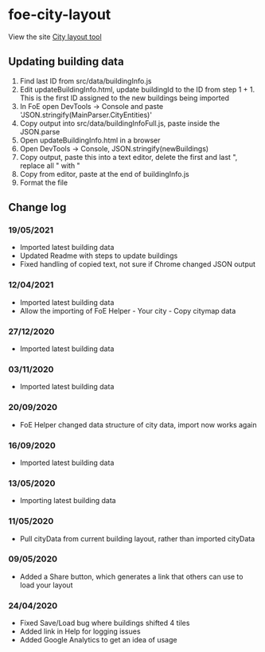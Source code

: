 # foe-city-layout

View the site [City layout tool](https://sacah.github.io/foe-city-layout/)

## Updating building data
1. Find last ID from src/data/buildingInfo.js
2. Edit updateBuildingInfo.html, update buildingId to the ID from step 1 + 1. This is the first ID assigned to the new buildings being imported
3. In FoE open DevTools -> Console and paste 'JSON.stringify(MainParser.CityEntities)'
4. Copy output into src/data/buildingInfoFull.js, paste inside the JSON.parse
5. Open updateBuildingInfo.html in a browser
6. Open DevTools -> Console, JSON.stringify(newBuildings)
7. Copy output, paste this into a text editor, delete the first and last ", replace all \" with "
8. Copy from editor, paste at the end of buildingInfo.js
9. Format the file

## Change log
### 19/05/2021
* Imported latest building data
* Updated Readme with steps to update buildings
* Fixed handling of copied text, not sure if Chrome changed JSON output

### 12/04/2021
* Imported latest building data
* Allow the importing of FoE Helper - Your city - Copy citymap data

### 27/12/2020
* Imported latest building data

### 03/11/2020
* Imported latest building data

### 20/09/2020
* FoE Helper changed data structure of city data, import now works again

### 16/09/2020
* Imported latest building data

### 13/05/2020
* Importing latest building data

### 11/05/2020
* Pull cityData from current building layout, rather than imported cityData

### 09/05/2020
* Added a Share button, which generates a link that others can use to load your layout

### 24/04/2020
* Fixed Save/Load bug where buildings shifted 4 tiles
* Added link in Help for logging issues
* Added Google Analytics to get an idea of usage